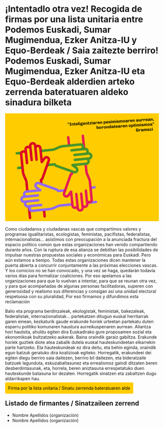 # ¡Intentadlo otra vez! Recogida de firmas por una lista unitaria entre Podemos Euskadi, Sumar Mugimendua, Ezker Anitza-IU y Equo-Berdeak / Saia zaitezte berriro! Podemos Euskadi, Sumar Mugimendua, Ezker Anitza-IU eta Equo-Berdeak alderdien arteko zerrenda bateratuaren aldeko sinadura bilketa

<img src="elkarrekinsumarbai_01.png" alt="'Inteligentziaren pesimismoaren aurrean, borondatearen optimismoa'. Gramsci" width="600">

Como ciudadanos y ciudadanas vascas que compartimos valores y programas igualitaristas, ecologistas, feministas, pacifistas, federalistas, internacionalistas... asistimos con preocupación a la anunciada fractura del espacio político común que estas organizaciones han venido compartiendo durante años. Con la ruptura de esa alianza se debilitan las posibilidades de impulsar nuestras propuestas sociales y económicas para Euskadi.
Pero aún estamos a tiempo. Todas estas organizaciones dicen mantener la puerta abierta a concurrir conjuntamente a las próximas elecciones vascas. Y los comicios no se han convocado, y una vez se haga, quedarán todavía varios días para formalizar coaliciones.
Por eso apelamos a las organizaciones para que lo vuelvan a intentar, para que se reunan otra vez, y para que acompañadas de algunas personas facilitadoras, superen con generosidad y realismo sus diferencias y consigan así una unidad electoral respetuosa con su pluralidad,
Por eso firmamos y difundimos esta reclamación

Balio eta programa berdinzaleak, ekologistak, feministak, bakezaleak, federalistak, internazionalistak... partekatzen ditugun euskal herritarrak garen einean, kezkaturik gaude erakunde horiek urteetan partekatu duten esparru politiko komunaren haustura aurreikuspenaren aurrean. Aliantza hori hautsita, ahuldu egiten dira Euskadirako gure proposamen sozial eta ekonomikoak bultzatzeko aukerak.
Baina oraindik garaiz gabiltza. Erakunde horiek guztiek diote atea zabalik dutela euskal hauteskundeetan elkarrekin parte hartzeko. Eta hauteskundeak ez dira deitu, eta behin eginda, oraindik egun batzuk geratuko dira koalizioak egiteko.
Horregatik, erakundeei dei egiten diegu berriro saia daitezen, berriro bil daitezen, eta bideratzaile batzuek lagunduta, eskuzabaltasunez eta errealismoz gaindi ditzaten beren desberdintasunak, eta, horrela, beren aniztasuna errespetatuko duen hauteskunde batasuna lor dezaten.
Horregatik sinatzen eta zabaltzen dugu aldarrikapen hau.


<a href="https://forms.gle/q3ou5UES1ywUtMqH9" style="background-color:#fc0;padding:10px;border-radius:4px;color:black;text-decoration:none;cursor:pointer;">Firma por la lista unitaria / Sinatu zerrenda bateratuaren alde</a>

## Listado de firmantes / Sinatzaileen zerrend 
* Nombre Apellidos (organización)
* Nombre Apellidos (organización)
